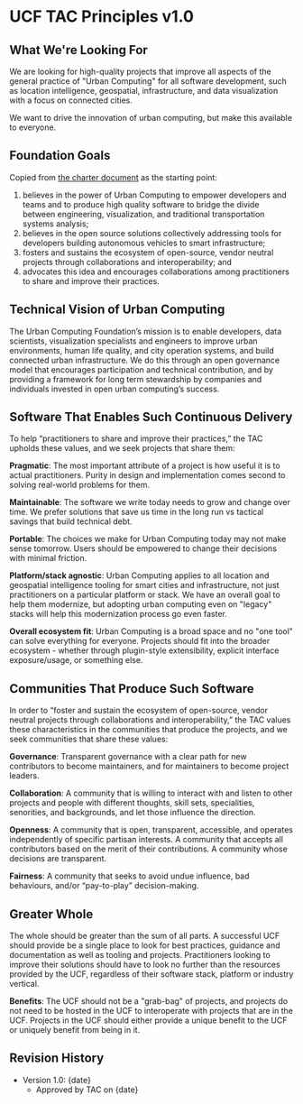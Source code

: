 # UCF TAC Principles v1.0

## What We're Looking For
We are looking for high-quality projects that improve all aspects of the general practice of "Urban Computing" for all software development, such as location intelligence, geospatial, infrastructure, and data visualization with a focus on connected cities. 

We want to drive the innovation of urban computing, but make this available to everyone.

## Foundation Goals
Copied from [the charter document](https://github.com/ucfoundation/charter/blob/master/CHARTER.md) as the starting point:

1. believes in the power of Urban Computing to empower developers and teams and to produce high quality software to bridge the divide between engineering, visualization, and traditional transportation systems analysis;
1. believes in the open source solutions collectively addressing tools for developers building autonomous vehicles to smart infrastructure;
1. fosters and sustains the ecosystem of open-source, vendor neutral projects through collaborations and interoperability; and
1. advocates this idea and encourages collaborations among practitioners to share and improve their practices.


## Technical Vision of Urban Computing
The Urban Computing Foundation’s mission is to enable developers, data scientists, visualization specialists and engineers to improve urban environments, human life quality, and city operation systems, and build connected urban 
infrastructure. We do this through an open governance model that encourages participation and technical contribution, and by providing a framework for long term stewardship by companies and individuals invested in open urban computing’s success.

## Software That Enables Such Continuous Delivery
To help “practitioners to share and improve their practices,” the TAC upholds these values, and we seek projects that share them:

**Pragmatic**: The most important attribute of a project is how useful it is to actual practitioners. Purity in design and implementation comes second to solving real-world problems for them.

**Maintainable**: The software we write today needs to grow and change over time. We prefer solutions that save us time in the long run vs tactical savings that build technical debt.

**Portable**: The choices we make for Urban Computing today may not make sense tomorrow. Users should be empowered to change their decisions with minimal friction.

**Platform/stack agnostic**: Urban Computing applies to all location and geospatial intelligence tooling for smart cities and infrastructure, not just practitioners on a particular platform or stack. We have an overall goal to help them modernize, but adopting urban computing even on "legacy" stacks will help this modernization process go even faster.

**Overall ecosystem fit**: Urban Computing is a broad space and no "one tool" can solve everything for everyone. Projects should fit into the broader ecosystem - whether through plugin-style extensibility,  explicit interface exposure/usage, or something else.

## Communities That Produce Such Software
In order to “foster and sustain the ecosystem of open-source, vendor neutral projects through collaborations and interoperability,” the TAC values these characteristics in the communities that produce the projects, and we seek communities that share these values:

**Governance**: Transparent governance with a clear path for new contributors to become maintainers, and for maintainers to become project leaders.

**Collaboration**: A community that is willing to interact with and listen to other projects and people with different thoughts, skill sets, specialities, senorities, and backgrounds, and let those influence the direction.

**Openness**: A community that is open, transparent, accessible, and operates independently of specific partisan interests. A community that accepts all contributors based on the merit of their contributions. A community whose decisions are transparent.

**Fairness**: A community that seeks to avoid undue influence, bad behaviours, and/or “pay-to-play” decision-making.

## Greater Whole
The whole should be greater than the sum of all parts. A successful UCF should provide be a single place to 
look for best practices, guidance and documentation as well as tooling and projects. Practitioners looking to improve 
their solutions should have to look no further than the resources provided by the UCF, regardless of their software stack, 
platform or industry vertical.

**Benefits**: The UCF should not be a "grab-bag" of projects, and projects do not need to be hosted in the UCF to interoperate with projects that are in the UCF. Projects in the UCF should either provide a unique benefit to the UCF or uniquely benefit from being in it.

## Revision History
* Version 1.0: {date}
    * Approved by TAC on {date}

